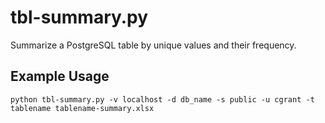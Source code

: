 # tbl-summary.py

Summarize a PostgreSQL table by unique values and their frequency.

## Example Usage 

`python tbl-summary.py -v localhost -d db_name -s public -u cgrant -t tablename tablename-summary.xlsx`
